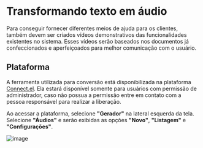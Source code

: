 # Transformando texto em áudio
Para conseguir fornecer diferentes meios de ajuda para os clientes, também devem ser criados vídeos demonstrativos das funcionalidades existentes no sistema. Esses vídeos serão baseados nos documentos já confeccionados e aperfeiçoados para melhor comunicação com o usuário.

## Plataforma 
A ferramenta utilizada para conversão está disponibilizada na plataforma [Connect.el](https://connect.el.com.br/entrar?ReturnUrl=%2F). Ela estará disponível somente para usuários com permissão de administrador, caso não possua a permissão entre em contato com a pessoa responsável para realizar a liberação.

Ao acessar a plataforma, selecione **"Gerador"** na lateral esquerda da tela. Selecione **"Áudios"** e serão exibidas as opções **"Novo"**, **"Listagem"** e **"Configurações"**.

![image](https://github.com/lailastein/guiadeestilo/assets/157158368/375d2819-cbd4-4e71-9d82-fd3505234a86)
